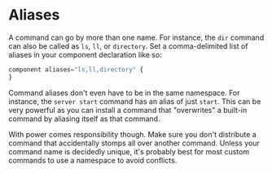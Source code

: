 # Aliases

A command can go by more than one name. For instance, the `dir` command can also be called as `ls`, `ll`, or `directory`. Set a comma-delimited list of aliases in your component declaration like so:

```javascript
component aliases="ls,ll,directory" {
}
```

Command aliases don't even have to be in the same namespace. For instance, the `server start` command has an alias of just `start`. This can be very powerful as you can install a command that "overwrites" a built-in command by aliasing itself as that command.

With power comes responsibility though. Make sure you don't distribute a command that accidentally stomps all over another command. Unless your command name is decidedly unique, it's probably best for most custom commands to use a namespace to avoid conflicts.
